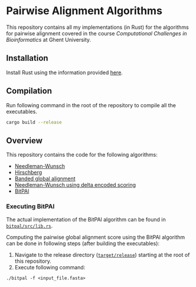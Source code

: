 # Pairwise Alignment Algorithms

This repository contains all my implementations (in Rust) for the algorithms for pairwise alignment covered in the course *Computational Challenges in Bioinformatics* at Ghent University.

## Installation

Install Rust using the information provided [here](https://www.rust-lang.org/tools/install).

## Compilation

Run following command in the root of the repository to compile all the executables.

```sh
cargo build --release
```

## Overview

This repository contains the code for the following algorithms:

- [Needleman-Wunsch](./needleman_wunsch)
- [Hirschberg](./hirschberg)
- [Banded global alignment](./banded_global_alignment)
- [Needleman-Wunsch using delta encoded scoring](./needleman_wunsch_delta_encoded)
- [BitPAl](./bitpal)

### Executing BitPAl
The actual implementation of the BitPAl algorithm can be found in [`bitpal/src/lib.rs`](bitpal/src/lib.rs).

Computing the pairwise global alignment score using the BitPAl algorithm can be done in following steps (after building the executables):
1) Navigate to the release directory ([`target/release`](target/release)) starting at the root of this repository.
2) Execute following command:
```shell
./bitpal -f <input_file.fasta>
```

